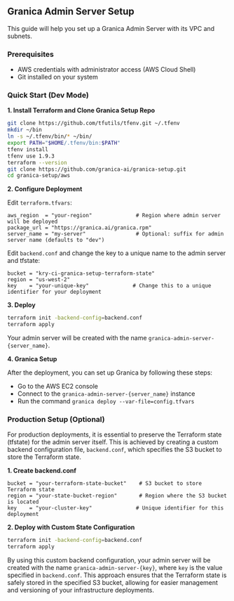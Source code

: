 ## Granica Admin Server Setup

This guide will help you set up a Granica Admin Server with its VPC and subnets.

### Prerequisites

* AWS credentials with administrator access (AWS Cloud Shell)
* Git installed on your system

### Quick Start (Dev Mode)

**1. Install Terraform and Clone Granica Setup Repo**
```bash
git clone https://github.com/tfutils/tfenv.git ~/.tfenv
mkdir ~/bin
ln -s ~/.tfenv/bin/* ~/bin/
export PATH="$HOME/.tfenv/bin:$PATH"
tfenv install
tfenv use 1.9.3
terraform --version
git clone https://github.com/granica-ai/granica-setup.git
cd granica-setup/aws
```

**2. Configure Deployment**

Edit `terraform.tfvars`:
```hcl
aws_region  = "your-region"              # Region where admin server will be deployed
package_url = "https://granica.ai/granica.rpm"
server_name = "my-server"                # Optional: suffix for admin server name (defaults to "dev")
```

Edit `backend.conf` and change the key to a unique name to the admin server and tfstate:
```hcl
bucket = "kry-ci-granica-setup-terraform-state"
region = "us-west-2"
key    = "your-unique-key"              # Change this to a unique identifier for your deployment
```

**3. Deploy**
```bash
terraform init -backend-config=backend.conf
terraform apply
```

Your admin server will be created with the name `granica-admin-server-{server_name}`.

**4. Granica Setup**

After the deployment, you can set up Granica by following these steps:

- Go to the AWS EC2 console
- Connect to the `granica-admin-server-{server_name}` instance
- Run the command `granica deploy --var-file=config.tfvars`

### Production Setup (Optional)

For production deployments, it is essential to preserve the Terraform state (tfstate) for the admin server itself. This is achieved by creating a custom backend configuration file, `backend.conf`, which specifies the S3 bucket to store the Terraform state.

**1. Create backend.conf**
```hcl
bucket = "your-terraform-state-bucket"    # S3 bucket to store Terraform state
region = "your-state-bucket-region"       # Region where the S3 bucket is located
key    = "your-cluster-key"              # Unique identifier for this deployment
```

**2. Deploy with Custom State Configuration**
```bash
terraform init -backend-config=backend.conf
terraform apply
```

By using this custom backend configuration, your admin server will be created with the name `granica-admin-server-{key}`, where `key` is the value specified in `backend.conf`. This approach ensures that the Terraform state is safely stored in the specified S3 bucket, allowing for easier management and versioning of your infrastructure deployments.
